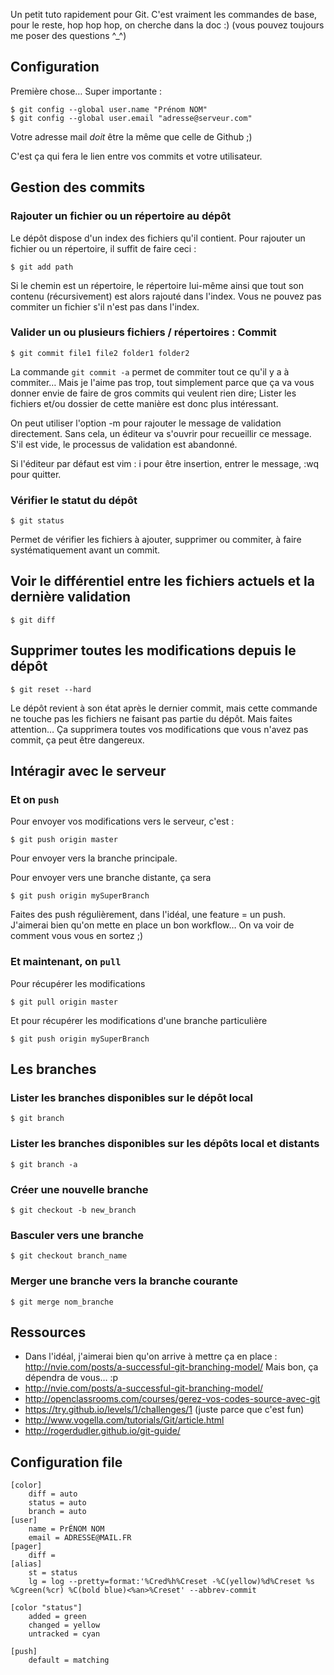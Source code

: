 Un petit tuto rapidement pour Git.
C'est vraiment les commandes de base, pour le reste, hop hop hop, on cherche dans la doc :) (vous pouvez toujours me poser des questions ^_^)

## Configuration
Première chose… Super importante : 
``` Sh
$ git config --global user.name "Prénom NOM"
$ git config --global user.email "adresse@serveur.com"
```

Votre adresse mail *doit* être la même que celle de Github ;)

C'est ça qui fera le lien entre vos commits et votre utilisateur.

## Gestion des commits
### Rajouter un fichier ou un répertoire au dépôt
Le dépôt dispose d'un index des fichiers qu'il contient. Pour rajouter un fichier ou un répertoire, il suffit de faire ceci :

``` Sh
$ git add path
```
Si le chemin est un répertoire, le répertoire lui-même ainsi que tout son contenu (récursivement) est alors rajouté dans l'index.
Vous ne pouvez pas commiter un fichier s'il n'est pas dans l'index.

### Valider un ou plusieurs fichiers / répertoires : Commit
``` Sh
$ git commit file1 file2 folder1 folder2
```

La commande `git commit -a` permet de commiter tout ce qu'il y a à commiter… Mais je l'aime pas trop, tout simplement parce que ça va vous donner envie de faire de gros commits qui veulent rien dire; Lister les fichiers et/ou dossier de cette manière est donc plus intéressant.

On peut utiliser l'option -m pour rajouter le message de validation directement. Sans cela, un éditeur va s'ouvrir pour recueillir ce message. S'il est vide, le processus de validation est abandonné.

Si l'éditeur par défaut est vim : i pour être insertion, entrer le message, :wq pour quitter.

### Vérifier le statut du dépôt
``` Sh
$ git status
```
Permet de vérifier les fichiers à ajouter, supprimer ou commiter, à faire systématiquement avant un commit.

## Voir le différentiel entre les fichiers actuels et la dernière validation
``` Sh
$ git diff
```

## Supprimer toutes les modifications depuis le dépôt
``` Sh
$ git reset --hard
```
Le dépôt revient à son état après le dernier commit, mais cette commande ne touche pas les fichiers ne faisant pas partie du dépôt. Mais faites attention… Ça supprimera toutes vos modifications que vous n'avez pas commit, ça peut être dangereux.

## Intéragir avec le serveur
### Et on `push`
Pour envoyer vos modifications vers le serveur, c'est : 
``` Sh
$ git push origin master
```
Pour envoyer vers la branche principale.

Pour envoyer vers une branche distante, ça sera 
``` Sh
$ git push origin mySuperBranch
```

Faites des push régulièrement, dans l'idéal, une feature = un push. J'aimerai bien qu'on mette en place un bon workflow… On va voir de comment vous vous en sortez ;)

### Et maintenant, on `pull`
Pour récupérer les modifications
``` Sh
$ git pull origin master
```

Et pour récupérer les modifications d'une branche particulière

``` Sh
$ git push origin mySuperBranch
```

## Les branches
### Lister les branches disponibles sur le dépôt local
``` Sh
$ git branch
```
### Lister les branches disponibles sur les dépôts local et distants
``` Sh
$ git branch -a
```

### Créer une nouvelle branche
``` Sh
$ git checkout -b new_branch
```

### Basculer vers une branche
``` Sh
$ git checkout branch_name
```

### Merger une branche vers la branche courante
``` Sh
$ git merge nom_branche
```

## Ressources
* Dans l'idéal, j'aimerai bien qu'on arrive à mettre ça en place : http://nvie.com/posts/a-successful-git-branching-model/ Mais bon, ça dépendra de vous… :p
* http://nvie.com/posts/a-successful-git-branching-model/
* http://openclassrooms.com/courses/gerez-vos-codes-source-avec-git
* https://try.github.io/levels/1/challenges/1 (juste parce que c'est fun)
* http://www.vogella.com/tutorials/Git/article.html
* http://rogerdudler.github.io/git-guide/

## Configuration file
``` gitconfig
[color]
    diff = auto
    status = auto
    branch = auto
[user]
    name = PrÉNOM NOM
    email = ADRESSE@MAIL.FR
[pager]
    diff =
[alias]
    st = status
    lg = log --pretty=format:'%Cred%h%Creset -%C(yellow)%d%Creset %s %Cgreen(%cr) %C(bold blue)<%an>%Creset' --abbrev-commit

[color "status"]
    added = green
    changed = yellow
    untracked = cyan

[push]
    default = matching
```
